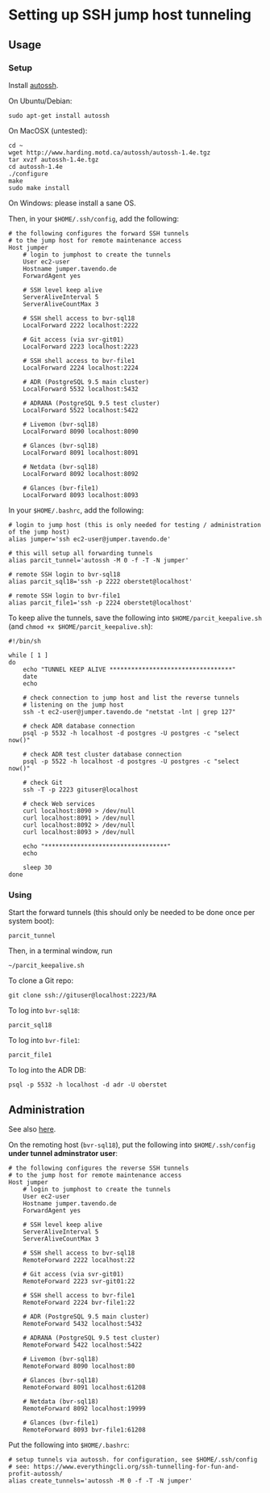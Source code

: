 # Setting up SSH jump host tunneling

## Usage

### Setup

Install [autossh](http://www.harding.motd.ca/autossh/).

On Ubuntu/Debian:

```console
sudo apt-get install autossh
```

On MacOSX (untested):

```console
cd ~
wget http://www.harding.motd.ca/autossh/autossh-1.4e.tgz
tar xvzf autossh-1.4e.tgz
cd autossh-1.4e
./configure
make
sudo make install
```

On Windows: please install a sane OS.

Then, in your `$HOME/.ssh/config`, add the following:

```console
# the following configures the forward SSH tunnels
# to the jump host for remote maintenance access
Host jumper
    # login to jumphost to create the tunnels
    User ec2-user
    Hostname jumper.tavendo.de
    ForwardAgent yes

    # SSH level keep alive
    ServerAliveInterval 5
    ServerAliveCountMax 3

    # SSH shell access to bvr-sql18
    LocalForward 2222 localhost:2222

    # Git access (via svr-git01)
    LocalForward 2223 localhost:2223

    # SSH shell access to bvr-file1
    LocalForward 2224 localhost:2224

    # ADR (PostgreSQL 9.5 main cluster)
    LocalForward 5532 localhost:5432

    # ADRANA (PostgreSQL 9.5 test cluster)
    LocalForward 5522 localhost:5422

    # Livemon (bvr-sql18)
    LocalForward 8090 localhost:8090

    # Glances (bvr-sql18)
    LocalForward 8091 localhost:8091

    # Netdata (bvr-sql18)
    LocalForward 8092 localhost:8092

    # Glances (bvr-file1)
    LocalForward 8093 localhost:8093
```

In your `$HOME/.bashrc`, add the following:

```shell
# login to jump host (this is only needed for testing / administration of the jump host)
alias jumper='ssh ec2-user@jumper.tavendo.de'

# this will setup all forwarding tunnels
alias parcit_tunnel='autossh -M 0 -f -T -N jumper'

# remote SSH login to bvr-sql18
alias parcit_sql18='ssh -p 2222 oberstet@localhost'

# remote SSH login to bvr-file1
alias parcit_file1='ssh -p 2224 oberstet@localhost'
```

To keep alive the tunnels, save the following into `$HOME/parcit_keepalive.sh` (and `chmod +x $HOME/parcit_keepalive.sh`):

```shell
#!/bin/sh

while [ 1 ]
do
    echo "TUNNEL KEEP ALIVE **********************************"
    date
    echo

    # check connection to jump host and list the reverse tunnels
    # listening on the jump host
    ssh -t ec2-user@jumper.tavendo.de "netstat -lnt | grep 127"

    # check ADR database connection
    psql -p 5532 -h localhost -d postgres -U postgres -c "select now()"

    # check ADR test cluster database connection
    psql -p 5522 -h localhost -d postgres -U postgres -c "select now()"

    # check Git
    ssh -T -p 2223 gituser@localhost

    # check Web services
    curl localhost:8090 > /dev/null
    curl localhost:8091 > /dev/null
    curl localhost:8092 > /dev/null
    curl localhost:8093 > /dev/null

    echo "**********************************"
    echo

    sleep 30 
done
```

### Using

Start the forward tunnels (this should only be needed to be done once per system boot):

```console
parcit_tunnel
```

Then, in a terminal window, run

```console
~/parcit_keepalive.sh
```

To clone a Git repo:

```console
git clone ssh://gituser@localhost:2223/RA
``` 

To log into `bvr-sql18`:

```console
parcit_sql18
```

To log into `bvr-file1`:

```console
parcit_file1
```

To log into the ADR DB:

```console
psql -p 5532 -h localhost -d adr -U oberstet
```

## Administration

See also [here](https://www.everythingcli.org/ssh-tunnelling-for-fun-and-profit-autossh/).

On the remoting host (`bvr-sql18`), put the following into `$HOME/.ssh/config` **under tunnel adminstrator user**:

```
# the following configures the reverse SSH tunnels
# to the jump host for remote maintenance access
Host jumper
    # login to jumphost to create the tunnels
    User ec2-user
    Hostname jumper.tavendo.de
    ForwardAgent yes

    # SSH level keep alive
    ServerAliveInterval 5
    ServerAliveCountMax 3

    # SSH shell access to bvr-sql18
    RemoteForward 2222 localhost:22

    # Git access (via svr-git01)
    RemoteForward 2223 svr-git01:22

    # SSH shell access to bvr-file1
    RemoteForward 2224 bvr-file1:22

    # ADR (PostgreSQL 9.5 main cluster)
    RemoteForward 5432 localhost:5432

    # ADRANA (PostgreSQL 9.5 test cluster)
    RemoteForward 5422 localhost:5422

    # Livemon (bvr-sql18)
    RemoteForward 8090 localhost:80

    # Glances (bvr-sql18)
    RemoteForward 8091 localhost:61208

    # Netdata (bvr-sql18)
    RemoteForward 8092 localhost:19999

    # Glances (bvr-file1)
    RemoteForward 8093 bvr-file1:61208
```

Put the following into `$HOME/.bashrc`:

```shell
# setup tunnels via autossh. for configuration, see $HOME/.ssh/config
# see: https://www.everythingcli.org/ssh-tunnelling-for-fun-and-profit-autossh/
alias create_tunnels='autossh -M 0 -f -T -N jumper'
```

